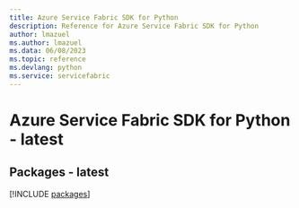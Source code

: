 ```yaml
---
title: Azure Service Fabric SDK for Python
description: Reference for Azure Service Fabric SDK for Python
author: lmazuel
ms.author: lmazuel
ms.data: 06/08/2023
ms.topic: reference
ms.devlang: python
ms.service: servicefabric
---
```

# Azure Service Fabric SDK for Python - latest
## Packages - latest
[!INCLUDE [packages](service-fabric-index.md)]